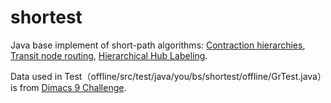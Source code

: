 # shortest

Java base implement of short-path
algorithms: [Contraction hierarchies](https://en.wikipedia.org/wiki/Contraction_hierarchies), [Transit node routing](https://en.wikipedia.org/wiki/Transit_node_routing), [Hierarchical Hub Labeling](http://research.microsoft.com/apps/pubs/default.aspx?id=168725).

Data used in Test（offline/src/test/java/you/bs/shortest/offline/GrTest.java）is from [Dimacs 9 Challenge](http://www.diag.uniroma1.it/challenge9/download.shtml). 
